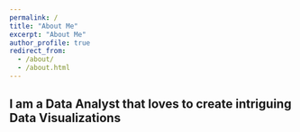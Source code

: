 ```yaml
---
permalink: /
title: "About Me"
excerpt: "About Me"
author_profile: true
redirect_from: 
  - /about/
  - /about.html
---
```



## I am a Data Analyst that loves to create intriguing Data Visualizations
